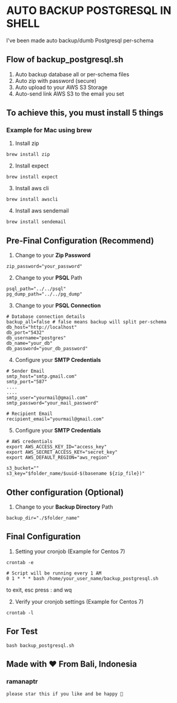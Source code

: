 # AUTO BACKUP POSTGRESQL IN SHELL

I've been made auto backup/dumb Postgresql per-schema

## Flow of backup_postgresql.sh
1. Auto backup database all or per-schema files
2. Auto zip with password (secure)
3. Auto upload to your AWS S3 Storage
4. Auto-send link AWS S3 to the email you set

## To achieve this, you must install 5 things
### Example for Mac using brew 

1. Install zip
```
brew install zip
``` 

2. Install expect
```
brew install expect
``` 

3. Install aws cli
```
brew install awscli
``` 

4. Install aws sendemail
```
brew install sendemail
``` 

## Pre-Final Configuration (Recommend)

1. Change to your **Zip Password**
```
zip_password="your_password"
``` 

2. Change to your **PSQL** Path
```
psql_path="../../psql"
pg_dump_path="../../pg_dump"
``` 

3. Change to your **PSQL Connection**
```
# Database connection details
backup_all=false # false means backup will split per-schema
db_host="http://localhost"
db_port="5432"
db_username="postgres"
db_name="your_db"
db_password="your_db_password"
``` 

4. Configure your **SMTP Credentials**
```
# Sender Email
smtp_host="smtp.gmail.com"
smtp_port="587"
....
....
smtp_user="yourmail@gmail.com"
smtp_password="your_mail_password"

# Recipient Email
recipient_email="yourmail@gmail.com"
``` 

5. Configure your **SMTP Credentials**
```
# AWS credentials
export AWS_ACCESS_KEY_ID="access_key"
export AWS_SECRET_ACCESS_KEY="secret_key"
export AWS_DEFAULT_REGION="aws_region"

s3_bucket=""
s3_key="$folder_name/$uuid-$(basename ${zip_file})"
``` 

## Other configuration (Optional)
1. Change to your **Backup Directory** Path
```
backup_dir="./$folder_name"
```

## Final Configuration
1. Setting your cronjob (Example for Centos 7)
```
crontab -e
```
```
# Script will be running every 1 AM
0 1 * * * bash /home/your_user_name/backup_postgresql.sh
```
to exit, esc press : and wq

2. Verify your cronjob settings (Example for Centos 7)
```
crontab -l 
```

## For Test
```
bash backup_postgresql.sh
```

## Made with ❤️ From Bali, Indonesia
### ramanaptr 
```
please star this if you like and be happy 🤙
```
